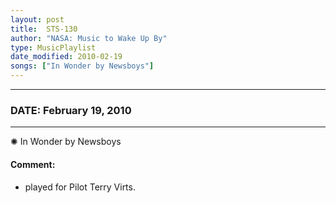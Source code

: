 ```yaml
---
layout: post
title:  STS-130
author: "NASA: Music to Wake Up By"
type: MusicPlaylist
date_modified: 2010-02-19
songs: ["In Wonder by Newsboys"]
---
```


----
### DATE: February 19, 2010
----
✺ In Wonder by Newsboys

#### Comment:
* played for Pilot Terry Virts.



<br/>
<center>
	<a target="_blank"
	   href="https://twitter.com/intent/tweet?hashtags=Space,NASA,Playlist,NASAWakeupCalls,SpaceProgram&text={{ page.author}}, '{{ page.songs.first }}' {{ page.title }}, {{ page.date | date: '%B %d, %Y' }}. {{ site.url }}{{ page.url }}&via=nasawakeupcalls"><i class="fab fa-twitter" alt="Tweet this page" style="font-size: 1.3em;"></i></a>
	&nbsp; 	<i class="fas fa-user-astronaut" style="font-size: 1.5em;"></i> &nbsp;
    <a type="amzn" search="'In Wonder by Newsboys'" category="popular music">
    <i class="fab fa-amazon" style="font-size: 1.3em;"></i></a>
</center>
